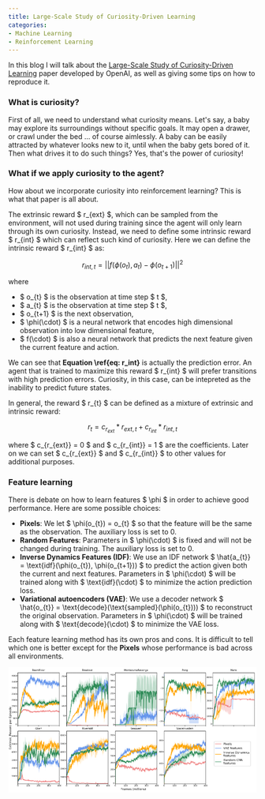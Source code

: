 ```yaml
---
title: Large-Scale Study of Curiosity-Driven Learning
categories:
- Machine Learning
- Reinforcement Learning
---
```


In this blog I will talk about the [Large-Scale Study of Curiosity-Driven Learning](https://pathak22.github.io/large-scale-curiosity/resources/largeScaleCuriosity2018.pdf) paper developed by OpenAI, as well as giving some tips on how to reproduce it.

### What is curiosity?

First of all, we need to understand what curiosity means. Let's say, a baby may explore its surroundings without specific goals. It may open a drawer, or crawl under the bed ... of course aimlessly. A baby can be easily attracted by whatever looks new to it, until when the baby gets bored of it. Then what drives it to do such things? Yes, that's the power of curiosity! 

### What if we apply curiosity to the agent?

How about we incorporate curiosity into reinforcement learning? This is what that paper is all about. 

The extrinsic reward $ r_{ext} $, which can be sampled from the environment, will not used during training since the agent will only learn through its own curiosity. Instead, we need to define some intrinsic reward $ r_{int} $ which can reflect such kind of curiosity. Here we can define the intrinsic reward $ r_{int} $ as:

$$ r_{int, t} = ||f(\phi(o_{t}), a_{t}) - \phi(o_{t+1})||^{2} \label{eq: r_int} $$

where
- $ o_{t} $ is the observation at time step $ t $,
- $ a_{t} $ is the observation at time step $ t $,
- $ o_{t+1} $ is the next observation,
- $ \phi(\cdot) $ is a neural network that encodes high dimensional observation into low dimensional feature,
- $ f(\cdot) $ is also a neural network that predicts the next feature given the current feature and action.

We can see that **Equation \ref{eq: r_int}** is actually the prediction error. An agent that is trained to maximize this reward $ r_{int} $ will prefer transitions with high prediction errors. Curiosity, in this case, can be intepreted as the inability to predict future states.

In general, the reward $ r_{t} $ can be defined as a mixture of extrinsic and intrinsic reward:

$$ r_{t} = c_{r_{ext}} * r_{ext, t} + c_{r_{int}} * r_{int, t} \label{eq: r} $$

where $ c_{r_{ext}} = 0 $ and $ c_{r_{int}} = 1 $ are the coefficients. Later on we can set $ c_{r_{ext}} $ and $ c_{r_{int}} $ to other values for additional purposes.

### Feature learning

There is debate on how to learn features $ \phi $ in order to achieve good performance. Here are some possible choices:
- **Pixels**: We let $ \phi(o_{t}) = o_{t} $ so that the feature will be the same as the observation. The auxiliary loss is set to 0.
- **Random Features**: Parameters in $ \phi(\cdot) $ is fixed and will not be changed during training. The auxiliary loss is set to 0.
- **Inverse Dynamics Features (IDF)**: We use an IDF network $ \hat{a_{t}} = \text{idf}(\phi(o_{t}), \phi(o_{t+1})) $ to predict the action given both the current and next features. Parameters in $ \phi(\cdot) $ will be trained along with $ \text{idf}(\cdot) $ to minimize the action prediction loss.
- **Variational autoencoders (VAE)**: We use a decoder network $ \hat{o_{t}} = \text{decode}(\text{sampled}(\phi(o_{t}))) $ to reconstruct the original observation. Parameters in $ \phi(\cdot) $ will be trained along with $ \text{decode}(\cdot) $ to minimize the VAE loss.

Each feature learning method has its own pros and cons. It is difficult to tell which one is better except for the **Pixels** whose performance is bad across all environments.

<img src="/_posts/feature_learning.png" alt="hi"/>


